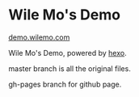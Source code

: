 # Wile Mo's Demo

[demo.wilemo.com](http://demo.wilemo.com)

Wile Mo's Demo, powered by [hexo](http://zespia.tw/hexo/).

master branch is all the original files.

gh-pages branch for github page.
